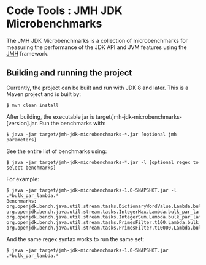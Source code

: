 # Code Tools : JMH JDK Microbenchmarks

The JMH JDK Microbenchmarks is a collection of microbenchmarks for measuring
the performance of the JDK API and JVM features using
the [JMH](http://openjdk.java.net/projects/code-tools/jmh/) framework. 


## Building and running the project

Currently, the project can be built and run with JDK 8 and later. This is
a Maven project and is built by:

    $ mvn clean install

After building, the executable jar is target/jmh-jdk-microbenchmarks-[version].jar.
Run the benchmarks with:

    $ java -jar target/jmh-jdk-microbenchmarks-*.jar [optional jmh parameters]

See the entire list of benchmarks using:

    $ java -jar target/jmh-jdk-microbenchmarks-*.jar -l [optional regex to select benchmarks]

For example:

    $ java -jar target/jmh-jdk-microbenchmarks-1.0-SNAPSHOT.jar -l .*bulk_par_lambda.*
    Benchmarks: 
    org.openjdk.bench.java.util.stream.tasks.DictionaryWordValue.Lambda.bulk_par_lambda
    org.openjdk.bench.java.util.stream.tasks.IntegerMax.Lambda.bulk_par_lambda
    org.openjdk.bench.java.util.stream.tasks.IntegerSum.Lambda.bulk_par_lambda
    org.openjdk.bench.java.util.stream.tasks.PrimesFilter.t100.Lambda.bulk_par_lambda
    org.openjdk.bench.java.util.stream.tasks.PrimesFilter.t10000.Lambda.bulk_par_lambda

And the same regex syntax works to run the same set:

    $ java -jar target/jmh-jdk-microbenchmarks-1.0-SNAPSHOT.jar .*bulk_par_lambda.*
